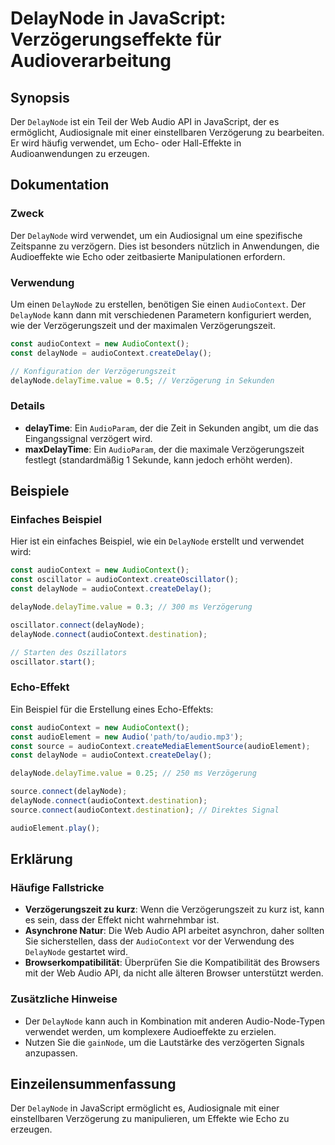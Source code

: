 <!--
Meta Description: # DelayNode in JavaScript: Verzögerungseffekte für Audioverarbeitung ## Synopsis Der `DelayNode` ist ein Teil der Web Audio API in JavaScript, der es ...
Meta Keywords: delaynode, der, audiocontext, die, const
-->

# DelayNode in JavaScript: Verzögerungseffekte für Audioverarbeitung

## Synopsis
Der `DelayNode` ist ein Teil der Web Audio API in JavaScript, der es ermöglicht, Audiosignale mit einer einstellbaren Verzögerung zu bearbeiten. Er wird häufig verwendet, um Echo- oder Hall-Effekte in Audioanwendungen zu erzeugen.

## Dokumentation
### Zweck
Der `DelayNode` wird verwendet, um ein Audiosignal um eine spezifische Zeitspanne zu verzögern. Dies ist besonders nützlich in Anwendungen, die Audioeffekte wie Echo oder zeitbasierte Manipulationen erfordern.

### Verwendung
Um einen `DelayNode` zu erstellen, benötigen Sie einen `AudioContext`. Der `DelayNode` kann dann mit verschiedenen Parametern konfiguriert werden, wie der Verzögerungszeit und der maximalen Verzögerungszeit.

```javascript
const audioContext = new AudioContext();
const delayNode = audioContext.createDelay();

// Konfiguration der Verzögerungszeit
delayNode.delayTime.value = 0.5; // Verzögerung in Sekunden
```

### Details
- **delayTime**: Ein `AudioParam`, der die Zeit in Sekunden angibt, um die das Eingangssignal verzögert wird.
- **maxDelayTime**: Ein `AudioParam`, der die maximale Verzögerungszeit festlegt (standardmäßig 1 Sekunde, kann jedoch erhöht werden).

## Beispiele
### Einfaches Beispiel
Hier ist ein einfaches Beispiel, wie ein `DelayNode` erstellt und verwendet wird:

```javascript
const audioContext = new AudioContext();
const oscillator = audioContext.createOscillator();
const delayNode = audioContext.createDelay();

delayNode.delayTime.value = 0.3; // 300 ms Verzögerung

oscillator.connect(delayNode);
delayNode.connect(audioContext.destination);

// Starten des Oszillators
oscillator.start();
```

### Echo-Effekt
Ein Beispiel für die Erstellung eines Echo-Effekts:

```javascript
const audioContext = new AudioContext();
const audioElement = new Audio('path/to/audio.mp3');
const source = audioContext.createMediaElementSource(audioElement);
const delayNode = audioContext.createDelay();

delayNode.delayTime.value = 0.25; // 250 ms Verzögerung

source.connect(delayNode);
delayNode.connect(audioContext.destination);
source.connect(audioContext.destination); // Direktes Signal

audioElement.play();
```

## Erklärung
### Häufige Fallstricke
- **Verzögerungszeit zu kurz**: Wenn die Verzögerungszeit zu kurz ist, kann es sein, dass der Effekt nicht wahrnehmbar ist.
- **Asynchrone Natur**: Die Web Audio API arbeitet asynchron, daher sollten Sie sicherstellen, dass der `AudioContext` vor der Verwendung des `DelayNode` gestartet wird.
- **Browserkompatibilität**: Überprüfen Sie die Kompatibilität des Browsers mit der Web Audio API, da nicht alle älteren Browser unterstützt werden.

### Zusätzliche Hinweise
- Der `DelayNode` kann auch in Kombination mit anderen Audio-Node-Typen verwendet werden, um komplexere Audioeffekte zu erzielen.
- Nutzen Sie die `gainNode`, um die Lautstärke des verzögerten Signals anzupassen.

## Einzeilensummenfassung
Der `DelayNode` in JavaScript ermöglicht es, Audiosignale mit einer einstellbaren Verzögerung zu manipulieren, um Effekte wie Echo zu erzeugen.